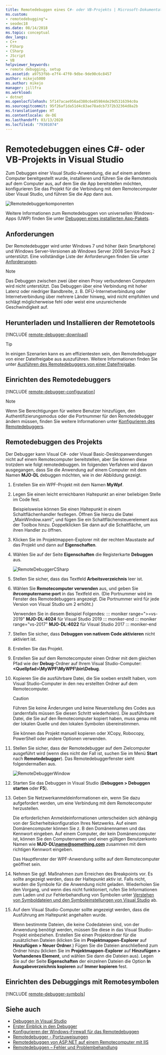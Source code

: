 ```yaml
---
title: Remotedebuggen eines C#- oder VB-Projekts | Microsoft-Dokumentation
ms.custom:
- remotedebugging"=
- seodec18
ms.date: 08/14/2018
ms.topic: conceptual
dev_langs:
- C++
- FSharp
- CSharp
- JScript
- VB
helpviewer_keywords:
- remote debugging, setup
ms.assetid: a9753fbb-e7f4-47f0-9dbe-9de90c6c8457
author: mikejo5000
ms.author: mikejo
manager: jillfra
ms.workload:
- dotnet
ms.openlocfilehash: 5f147acae956ad380c6e85984de29d5316394c0a
ms.sourcegitcommit: 95f26af1da51d4c83ae78adcb7372b32364d8a2b
ms.translationtype: HT
ms.contentlocale: de-DE
ms.lasthandoff: 03/13/2020
ms.locfileid: "79301074"
---
```

# <a name="remote-debugging-a-c-or-visual-basic-project-in-visual-studio"></a>Remotedebuggen eines C#- oder VB-Projekts in Visual Studio
Zum Debuggen einer Visual Studio-Anwendung, die auf einem anderen Computer bereitgestellt wurde, installieren und führen Sie die Remotetools auf dem Computer aus, auf dem Sie die App bereitstellen möchten, konfigurieren Sie das Projekt für die Verbindung mit dem Remotecomputer über Visual Studio, und führen Sie die App dann aus.

![Remotedebuggerkomponenten](../debugger/media/remote-debugger-client-apps.png "Remote_debugger_components")

Weitere Informationen zum Remotedebuggen von universellen Windows-Apps (UWP) finden Sie unter [Debuggen eines installierten App-Pakets](debug-installed-app-package.md).

## <a name="requirements"></a>Anforderungen

Der Remotedebugger wird unter Windows 7 und höher (kein Smartphone) und Windows Server-Versionen ab Windows Server 2008 Service Pack 2 unterstützt. Eine vollständige Liste der Anforderungen finden Sie unter [Anforderungen](../debugger/remote-debugging.md#requirements_msvsmon).

> [!NOTE]
> Das Debuggen zwischen zwei über einen Proxy verbundenen Computern wird nicht unterstützt. Das Debuggen über eine Verbindung mit hoher Latenz oder niedriger Bandbreite, z. B. DFÜ-Internetverbindung oder Internetverbindung über mehrere Länder hinweg, wird nicht empfohlen und schlägt möglicherweise fehl oder weist eine unzureichende Geschwindigkeit auf.

## <a name="download-and-install-the-remote-tools"></a>Herunterladen und Installieren der Remotetools

[!INCLUDE [remote-debugger-download](../debugger/includes/remote-debugger-download.md)]

> [!TIP]
> In einigen Szenarien kann es am effizientesten sein, den Remotedebugger von einer Dateifreigabe aus auszuführen. Weitere Informationen finden Sie unter [Ausführen des Remotedebuggers von einer Dateifreigabe](../debugger/remote-debugging.md#fileshare_msvsmon).

## <a name="set-up-the-remote-debugger"></a><a name="BKMK_setup"></a> Einrichten des Remotedebuggers

[!INCLUDE [remote-debugger-configuration](../debugger/includes/remote-debugger-configuration.md)]

> [!NOTE]
> Wenn Sie Berechtigungen für weitere Benutzer hinzufügen, den Authentifizierungsmodus oder die Portnummer für den Remotedebugger ändern müssen, finden Sie weitere Informationen unter [Konfigurieren des Remotedebuggers](../debugger/remote-debugging.md#configure_msvsmon).

## <a name="remote-debug-the-project"></a><a name="remote_csharp"></a> Remotedebuggen des Projekts
Der Debugger kann Visual C#- oder Visual Basic-Desktopanwendungen nicht auf einem Remotecomputer bereitstellen, aber Sie können diese trotzdem wie folgt remotedebuggen. Im folgenden Verfahren wird davon ausgegangen, dass Sie die Anwendung auf einem Computer mit dem Namen **MJO-DL** debuggen möchten, wie in der Abbildung gezeigt.

1. Erstellen Sie ein WPF-Projekt mit dem Namen **MyWpf**.

2. Legen Sie einen leicht erreichbaren Haltepunkt an einer beliebigen Stelle im Code fest.

    Beispielsweise können Sie einen Haltepunkt in einem Schaltflächenhandler festlegen. Öffnen Sie hierzu die Datei „MainWindow.xaml“, und fügen Sie ein Schaltflächensteuerelement aus der Toolbox hinzu. Doppelklicken Sie dann auf die Schaltfläche, um ihren Handler zu öffnen.

3. Klicken Sie im Projektmappen-Explorer mit der rechten Maustaste auf das Projekt und dann auf **Eigenschaften**.

4. Wählen Sie auf der Seite **Eigenschaften** die Registerkarte **Debuggen** aus.

    ![RemoteDebuggerCSharp](../debugger/media/remotedebuggercsharp.png "RemoteDebuggerCSharp")

5. Stellen Sie sicher, dass das Textfeld **Arbeitsverzeichnis** leer ist.

6. Wählen Sie **Remotecomputer verwenden** aus, und geben Sie **ihrcomputername:port** in das Textfeld ein. (Die Portnummer wird im Fenster des Remotedebuggers angezeigt. Die Portnummer wird für jede Version von Visual Studio um 2 erhöht.)

    Verwenden Sie in diesem Beispiel Folgendes:
    ::: moniker range=">=vs-2019"
    **MJO-DL:4024** für Visual Studio 2019
    ::: moniker-end
    ::: moniker range="vs-2017"
    **MJO-DL:4022** für Visual Studio 2017
    ::: moniker-end

7. Stellen Sie sicher, dass **Debuggen von nativem Code aktivieren** nicht aktiviert ist.

8. Erstellen Sie das Projekt.

9. Erstellen Sie auf dem Remotecomputer einen Ordner mit dem gleichen Pfad wie der **Debug**-Ordner auf Ihrem Visual Studio-Computer: **\<Quellpfad>\MyWPF\MyWPF\bin\Debug**.

10. Kopieren Sie die ausführbare Datei, die Sie soeben erstellt haben, vom Visual Studio-Computer in den neu erstellten Ordner auf dem Remotecomputer.

    > [!CAUTION]
    > Führen Sie keine Änderungen und keine Neuerstellung des Codes aus (andernfalls müssen Sie diesen Schritt wiederholen). Die ausführbare Datei, die Sie auf den Remotecomputer kopiert haben, muss genau mit der lokalen Quelle und den lokalen Symbolen übereinstimmen.

    Sie können das Projekt manuell kopieren oder XCopy, Robocopy, PowerShell oder andere Optionen verwenden.

11. Stellen Sie sicher, dass der Remotedebugger auf dem Zielcomputer ausgeführt wird (wenn dies nicht der Fall ist, suchen Sie im Menü **Start** nach **Remotedebugger**). Das Remotedebuggerfenster sieht folgendermaßen aus.

     ![RemoteDebuggerWindow](../debugger/media/remotedebuggerwindow.png "RemoteDebuggerWindow")

12. Starten Sie das Debuggen in Visual Studio (**Debuggen > Debuggen starten** oder **F5**).

13. Geben Sie Netzwerkanmeldeinformationen ein, wenn Sie dazu aufgefordert werden, um eine Verbindung mit dem Remotecomputer herzustellen.

     Die erforderlichen Anmeldeinformationen unterscheiden sich abhängig von der Sicherheitskonfiguration Ihres Netzwerks. Auf einem Domänencomputer können Sie z. B den Domänennamen und das Kennwort eingeben. Auf einem Computer, der kein Domänencomputer ist, können Sie den Computernamen und einen gültigen Benutzerkonto Namen wie <strong>MJO-DL\name@something.com</strong> zusammen mit dem richtigen Kennwort eingeben.

     Das Hauptfenster der WPF-Anwendung sollte auf dem Remotecomputer geöffnet sein.

14. Nehmen Sie ggf. Maßnahmen zum Erreichen des Breakpoints vor. Es sollte angezeigt werden, dass der Haltepunkt aktiv ist. Falls nicht, wurden die Symbole für die Anwendung nicht geladen. Wiederholen Sie den Vorgang, und wenn dies nicht funktioniert, rufen Sie Informationen zum Laden und zur Fehlerbehandlung von Symbolen unter [Verstehen von Symboldateien und den Symboleinstellungen von Visual Studio](https://devblogs.microsoft.com/devops/understanding-symbol-files-and-visual-studios-symbol-settings/) ab.

15. Auf dem Visual Studio-Computer sollte angezeigt werden, dass die Ausführung am Haltepunkt angehalten wurde.

    Wenn bestimmte Dateien, die keine Codedateien sind, von der Anwendung benötigt werden, müssen Sie diese in das Visual Studio-Projekt einbeziehen. Erstellen Sie einen Projektordner für die zusätzlichen Dateien (klicken Sie im **Projektmappen-Explorer** auf **Hinzufügen > Neuer Ordner**.) Fügen Sie die Dateien anschließend zum Ordner hinzu (klicken Sie im **Projektmappen-Explorer** auf **Hinzufügen > Vorhandenes Element**, und wählen Sie dann die Dateien aus). Legen Sie auf der Seite **Eigenschaften** der einzelnen Dateien die Option **In Ausgabeverzeichnis kopieren** auf **Immer kopieren** fest.

## <a name="set-up-debugging-with-remote-symbols"></a>Einrichten des Debuggings mit Remotesymbolen

[!INCLUDE [remote-debugger-symbols](../debugger/includes/remote-debugger-symbols.md)]

## <a name="see-also"></a>Siehe auch
- [Debuggen in Visual Studio](../debugger/index.yml)
- [Erster Einblick in den Debugger](../debugger/debugger-feature-tour.md)
- [Konfigurieren der Windows-Firewall für das Remotedebuggen](../debugger/configure-the-windows-firewall-for-remote-debugging.md)
- [Remotedebugger - Portzuweisungen](../debugger/remote-debugger-port-assignments.md)
- [Remotedebuggen von ASP.NET auf einem Remotecomputer mit IIS](../debugger/remote-debugging-aspnet-on-a-remote-iis-computer.md)
- [Remotedebuggen – Fehler und Problembehandlung](../debugger/remote-debugging-errors-and-troubleshooting.md)